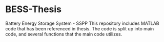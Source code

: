# BESS-Thesis
Battery Energy Storage System - SSPP  This repository includes MATLAB code that has been referenced in thesis.  The code is split up into main code, and several functions that the main code utilizes.
